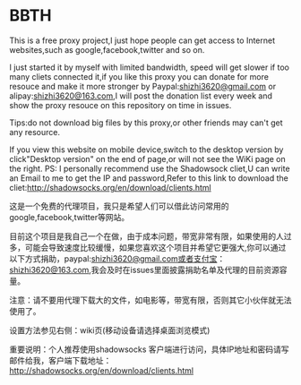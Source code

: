 # BBTH
This is  a free proxy project,I just hope people can get access to Internet websites,such as google,facebook,twitter and so on.

I just started it by myself with limited bandwidth, speed will get slower if too many cliets connected it,if you like this proxy you can donate for more resouce and make it more stronger by Paypal:shizhi3620@gmail.com or alipay:shizhi3620@163.com,I will post the donation list every week and show the proxy resouce on this repository on time in issues.

Tips:do not download big files by this proxy,or other friends may can't get any resource.

If you view this website on mobile device,switch to the desktop version by click"Desktop version" on the end of page,or will not see the WiKi page on the right.
PS: I personally recommend use the Shadowsock cliet,U can write an Email to me to get the IP and password,Refer to this link to download the cliet:http://shadowsocks.org/en/download/clients.html


这是一个免费的代理项目，我只是希望人们可以借此访问常用的google,facebook,twitter等网站。

目前这个项目是我自己一个在做，由于成本问题，带宽非常有限，如果使用的人过多，可能会导致速度比较缓慢，如果您喜欢这个项目并希望它更强大,你可以通过以下方式捐助，paypal:shizhi3620@gmail.com或者支付宝：shizhi3620@163.com,我会及时在issues里面披露捐助名单及代理的目前资源容量。

注意：请不要用代理下载大的文件，如电影等，带宽有限，否则其它小伙伴就无法使用了。

设置方法参见右侧：wiki页(移动设备请选择桌面浏览模式)

重要说明：个人推荐使用shadowsocks 客户端进行访问，具体IP地址和密码请写邮件给我，客户端下载地址：http://shadowsocks.org/en/download/clients.html

